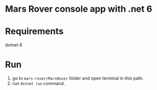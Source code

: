 # Mars Rover console app with .net 6

# Requirements
dotnet 6

# Run
1. go to  ```mars-rover/MarsRover``` folder and open terminal in this path.
2. run  ```dotnet run```  command. 
